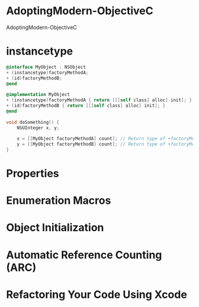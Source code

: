 # AdoptingModern-ObjectiveC

AdoptingModern-ObjectiveC

# instancetype

``` objective-c
@interface MyObject : NSObject
+ (instancetype)factoryMethodA;
+ (id)factoryMethodB;
@end
 
@implementation MyObject
+ (instancetype)factoryMethodA { return [[[self class] alloc] init]; }
+ (id)factoryMethodB { return [[[self class] alloc] init]; }
@end
 
void doSomething() {
    NSUInteger x, y;
 
    x = [[MyObject factoryMethodA] count]; // Return type of +factoryMethodA is taken to be "MyObject *"
    y = [[MyObject factoryMethodB] count]; // Return type of +factoryMethodB is "id"
}
```



# Properties

# Enumeration Macros

# Object Initialization

# Automatic Reference Counting (ARC)

# Refactoring Your Code Using Xcode
